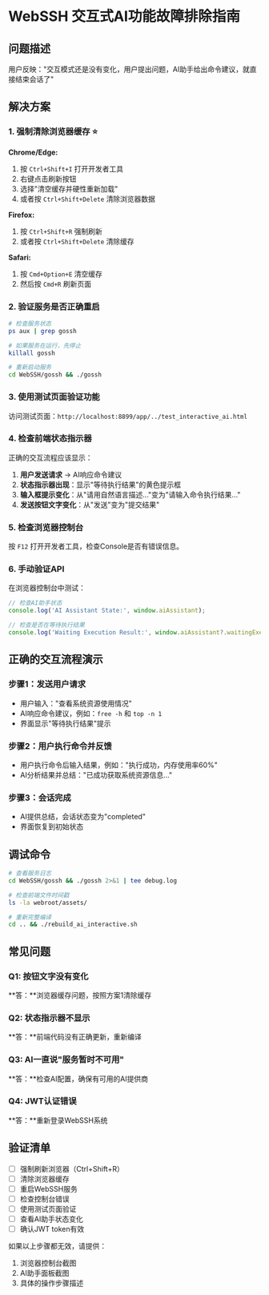 # WebSSH 交互式AI功能故障排除指南

## 问题描述
用户反映："交互模式还是没有变化，用户提出问题，AI助手给出命令建议，就直接结束会话了"

## 解决方案

### 1. 强制清除浏览器缓存 ⭐️

**Chrome/Edge:**
1. 按 `Ctrl+Shift+I` 打开开发者工具
2. 右键点击刷新按钮
3. 选择"清空缓存并硬性重新加载"
4. 或者按 `Ctrl+Shift+Delete` 清除浏览器数据

**Firefox:**
1. 按 `Ctrl+Shift+R` 强制刷新
2. 或者按 `Ctrl+Shift+Delete` 清除缓存

**Safari:**
1. 按 `Cmd+Option+E` 清空缓存
2. 然后按 `Cmd+R` 刷新页面

### 2. 验证服务是否正确重启

```bash
# 检查服务状态
ps aux | grep gossh

# 如果服务在运行，先停止
killall gossh

# 重新启动服务
cd WebSSH/gossh && ./gossh
```

### 3. 使用测试页面验证功能

访问测试页面：`http://localhost:8899/app/../test_interactive_ai.html`

### 4. 检查前端状态指示器

正确的交互流程应该显示：

1. **用户发送请求** → AI响应命令建议
2. **状态指示器出现**：显示"等待执行结果"的黄色提示框
3. **输入框提示变化**：从"请用自然语言描述..."变为"请输入命令执行结果..."
4. **发送按钮文字变化**：从"发送"变为"提交结果"

### 5. 检查浏览器控制台

按 `F12` 打开开发者工具，检查Console是否有错误信息。

### 6. 手动验证API

在浏览器控制台中测试：

```javascript
// 检查AI助手状态
console.log('AI Assistant State:', window.aiAssistant);

// 检查是否在等待执行结果
console.log('Waiting Execution Result:', window.aiAssistant?.waitingExecutionResult);
```

## 正确的交互流程演示

### 步骤1：发送用户请求
- 用户输入："查看系统资源使用情况"
- AI响应命令建议，例如：`free -h` 和 `top -n 1`
- 界面显示"等待执行结果"提示

### 步骤2：用户执行命令并反馈
- 用户执行命令后输入结果，例如："执行成功，内存使用率60%"
- AI分析结果并总结："已成功获取系统资源信息..."

### 步骤3：会话完成
- AI提供总结，会话状态变为"completed"
- 界面恢复到初始状态

## 调试命令

```bash
# 查看服务日志
cd WebSSH/gossh && ./gossh 2>&1 | tee debug.log

# 检查前端文件时间戳
ls -la webroot/assets/

# 重新完整编译
cd .. && ./rebuild_ai_interactive.sh
```

## 常见问题

### Q1: 按钮文字没有变化
**答：**浏览器缓存问题，按照方案1清除缓存

### Q2: 状态指示器不显示
**答：**前端代码没有正确更新，重新编译

### Q3: AI一直说"服务暂时不可用"
**答：**检查AI配置，确保有可用的AI提供商

### Q4: JWT认证错误
**答：**重新登录WebSSH系统

## 验证清单

- [ ] 强制刷新浏览器（Ctrl+Shift+R）
- [ ] 清除浏览器缓存
- [ ] 重启WebSSH服务
- [ ] 检查控制台错误
- [ ] 使用测试页面验证
- [ ] 查看AI助手状态变化
- [ ] 确认JWT token有效

如果以上步骤都无效，请提供：
1. 浏览器控制台截图
2. AI助手面板截图
3. 具体的操作步骤描述 